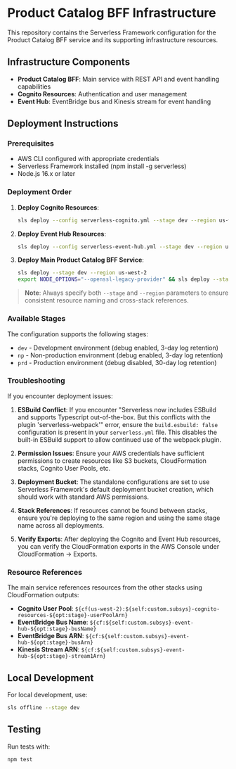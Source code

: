# Product Catalog BFF Infrastructure

This repository contains the Serverless Framework configuration for the Product Catalog BFF service and its supporting infrastructure resources.

## Infrastructure Components

- **Product Catalog BFF**: Main service with REST API and event handling capabilities
- **Cognito Resources**: Authentication and user management
- **Event Hub**: EventBridge bus and Kinesis stream for event handling

## Deployment Instructions

### Prerequisites

- AWS CLI configured with appropriate credentials
- Serverless Framework installed (npm install -g serverless)
- Node.js 16.x or later

### Deployment Order

1. **Deploy Cognito Resources**:
   ```bash
   sls deploy --config serverless-cognito.yml --stage dev --region us-west-2
   ```

2. **Deploy Event Hub Resources**:
   ```bash
   sls deploy --config serverless-event-hub.yml --stage dev --region us-west-2
   ```

3. **Deploy Main Product Catalog BFF Service**:
   ```bash
   sls deploy --stage dev --region us-west-2
   export NODE_OPTIONS="--openssl-legacy-provider" && sls deploy --stage dev --region us-west-2
   ```
   
> **Note**: Always specify both `--stage` and `--region` parameters to ensure consistent resource naming and cross-stack references.

### Available Stages

The configuration supports the following stages:
- `dev` - Development environment (debug enabled, 3-day log retention)
- `np` - Non-production environment (debug enabled, 3-day log retention)  
- `prd` - Production environment (debug disabled, 30-day log retention)

### Troubleshooting

If you encounter deployment issues:

1. **ESBuild Conflict**: If you encounter "Serverless now includes ESBuild and supports Typescript out-of-the-box. But this conflicts with the plugin 'serverless-webpack'" error, ensure the `build.esbuild: false` configuration is present in your `serverless.yml` file. This disables the built-in ESBuild support to allow continued use of the webpack plugin.

2. **Permission Issues**: Ensure your AWS credentials have sufficient permissions to create resources like S3 buckets, CloudFormation stacks, Cognito User Pools, etc.

3. **Deployment Bucket**: The standalone configurations are set to use Serverless Framework's default deployment bucket creation, which should work with standard AWS permissions.

4. **Stack References**: If resources cannot be found between stacks, ensure you're deploying to the same region and using the same stage name across all deployments.

5. **Verify Exports**: After deploying the Cognito and Event Hub resources, you can verify the CloudFormation exports in the AWS Console under CloudFormation → Exports.

### Resource References

The main service references resources from the other stacks using CloudFormation outputs:

- **Cognito User Pool**: `${cf(us-west-2):${self:custom.subsys}-cognito-resources-${opt:stage}-userPoolArn}`
- **EventBridge Bus Name**: `${cf:${self:custom.subsys}-event-hub-${opt:stage}-busName}`
- **EventBridge Bus ARN**: `${cf:${self:custom.subsys}-event-hub-${opt:stage}-busArn}`
- **Kinesis Stream ARN**: `${cf:${self:custom.subsys}-event-hub-${opt:stage}-stream1Arn}`

## Local Development

For local development, use:

```bash
sls offline --stage dev
```

## Testing

Run tests with:

```bash
npm test
```
